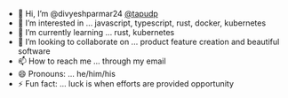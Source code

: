 - 👋 Hi, I’m @divyeshparmar24 [@tapudp](https://github.com/tapudp)
- 👀 I’m interested in ... javascript, typescript, rust, docker, kubernetes
- 🌱 I’m currently learning ... rust, kubernetes
- 💞️ I’m looking to collaborate on ... product feature creation and beautiful software
- 📫 How to reach me ... through my email
- 😄 Pronouns: ... he/him/his
- ⚡ Fun fact: ... luck is when efforts are provided opportunity

<!---
divyeshparmar24/divyeshparmar24 is a ✨ special ✨ repository because its `README.md` (this file) appears on your GitHub profile.
You can click the Preview link to take a look at your changes.
--->

